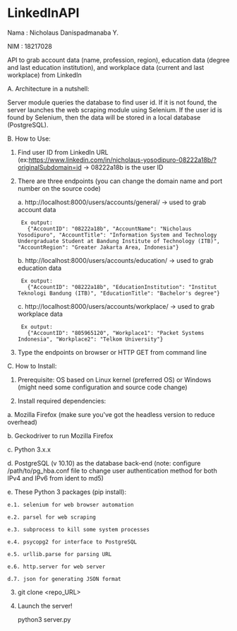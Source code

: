 # LinkedInAPI
Nama : Nicholaus Danispadmanaba Y.

NIM  : 18217028

API to grab account data (name, profession, region), education data (degree and last education institution), and workplace data (current and last workplace) from LinkedIn

A. Architecture in a nutshell:

Server module queries the database to find user id. If it is not found, the server launches the web scraping module using Selenium. If the user id is found by Selenium, then the data will be stored in a local database (PostgreSQL).

B. How to Use:
1. Find user ID from LinkedIn URL (ex:https://www.linkedin.com/in/nicholaus-yosodipuro-08222a18b/?originalSubdomain=id -> 08222a18b is the user ID 
2. There are three endpoints (you can change the domain name and port number on the source code)
    
    a. http://localhost:8000/users/accounts/general/<user id> -> used to grab account data
        
        Ex output:
          {"AccountID": "08222a18b", "AccountName": "Nicholaus Yosodipuro", "AccountTitle": "Information System and Technology Undergraduate Student at Bandung Institute of Technology (ITB)", "AccountRegion": "Greater Jakarta Area, Indonesia"}
    
    b. http://localhost:8000/users/accounts/education/<user id> -> used to grab education data
        
        Ex output:
          {"AccountID": "08222a18b", "EducationInstitution": "Institut Teknologi Bandung (ITB)", "EducationTitle": "Bachelor's degree"}
    
    c. http://localhost:8000/users/accounts/workplace/<user id> -> used to grab workplace data
        
        Ex output:
          {"AccountID": "805965120", "Workplace1": "Packet Systems Indonesia", "Workplace2": "Telkom University"}
 
 3. Type the endpoints on browser or HTTP GET from command line

C. How to Install:

1. Prerequisite: OS based on Linux kernel (preferred OS) or Windows (might need some configuration and source code change)

2. Install required dependencies:

  a. Mozilla Firefox (make sure you've got the headless version to reduce overhead)
  
  b. Geckodriver to run Mozilla Firefox
  
  c. Python 3.x.x 
  
  d. PostgreSQL (v 10.10) as the database back-end (note: configure /path/to/pg_hba.conf file to change user authentication method for both IPv4 and IPv6 from ident to md5)
  
  e. These Python 3 packages (pip install):
    
    e.1. selenium for web browser automation 
    
    e.2. parsel for web scraping
    
    e.3. subprocess to kill some system processes
    
    e.4. psycopg2 for interface to PostgreSQL
    
    e.5. urllib.parse for parsing URL
    
    e.6. http.server for web server
    
    d.7. json for generating JSON format

3. git clone <repo_URL>

4. Launch the server! 
      
      python3 server.py
  

